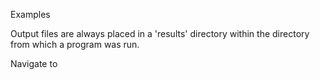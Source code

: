 Examples

Output files are always placed in a 'results' directory within the directory from which a program was run.

Navigate to 

